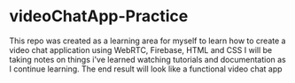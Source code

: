 # videoChatApp-Practice


This repo was created as a learning area for myself to learn how to create a video chat application using WebRTC, Firebase, HTML and CSS
I will be taking notes on things i've learned watching tutorials and documentation as I continue learning. The end result will look like a functional video chat app

